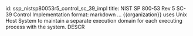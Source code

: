 id: ssp_nistsp80053r5_control_sc_39_impl
title: NIST SP 800-53 Rev 5 SC-39 Control Implementation
format: markdown
...
{{organization}} uses Unix Host System to maintain a separate execution domain for each executing process with the system. DESCR
